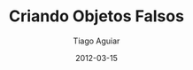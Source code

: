 ---
layout: post
title: Criando Objetos Falsos
author: "Tiago Aguiar"
user: "taguiar"
date: "2012-03-15"
published: true
num: 2
---